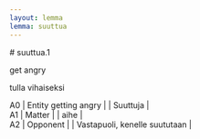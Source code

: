 ```yaml
---
layout: lemma
lemma: suuttua
---
```


<div class="sense">
# <span class="sensename">suuttua.1</span>

<span class="description">get angry</span>

<span class="description">tulla vihaiseksi</span>

A0 | Entity getting angry |   | Suuttuja |  
A1 | Matter |   | aihe |  
A2 | Opponent |   | Vastapuoli, kenelle suututaan |  

</div>

